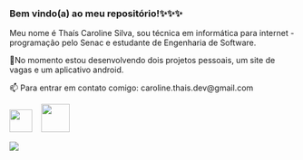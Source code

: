 <h3>Bem vindo(a) ao meu repositório!✨✨✨</h3>

<p>Meu nome é Thaís Caroline Silva, sou técnica em informática para internet - programação pelo Senac e estudante de Engenharia de Software.</p>
<p>🔭No momento estou desenvolvendo dois projetos pessoais, um site de vagas e um aplicativo android.</p

<p>📫 Para entrar em contato comigo: caroline.thais.dev@gmail.com </p>

<!--Links para linkedin e gmail:-->
<p><a href="https://www.linkedin.com/in/thais-caroline-silva/" rel="nofollow"><img src="https://cdn-icons-png.flaticon.com/512/1400/1400486.png" height="40em" target="_blank"></a>
&nbsp;&nbsp;
<a href="mailto:caroline.thais.dev@gmail.com"><img src="https://cdn-icons.flaticon.com/png/512/2671/premium/2671915.png?token=exp=1650032237~hmac=2004531f2084eec434306a2a39f2b371" height="50em" target="_blank"></a></p>

<!--Most used languages -->
<a href="https://github.com/anuraghazra/github-readme-stats">
  <img align="center" src="https://github-readme-stats.vercel.app/api/top-langs/?username=caroline-thais&theme=aura&hide=html&layout=compact&langs_count=6"/>
</a>

<!--
<img src="https://cdn-icons-png.flaticon.com/512/919/919825.png" src="https://cdn-icons-png.flaticon.com/512/919/919828.png" height="40em"></p>
&nbsp;&nbsp;
<img src="https://cdn-icons-png.flaticon.com/512/919/919828.png" height="40em"></p>
&nbsp;&nbsp;
<img src="https://cdn-icons-png.flaticon.com/512/524/524545.png" height="40em"></p>
<img src="https://cdn-icons-png.flaticon.com/512/524/524554.png" height="40em"></p>
<img src="https://cdn-icons-png.flaticon.com/512/919/919836.png" height="40em"></p>-->


<!--Here are some ideas to get you started:

- 🔭 I’m currently working on ...
- 🌱 I’m currently learning ...
- 👯 I’m looking to collaborate on ...
- 🤔 I’m looking for help with ...
- 💬 Ask me about ...
- 📫 How to reach me: ...
- 😄 Pronouns: ...
- ⚡ Fun fact: ...
-->
